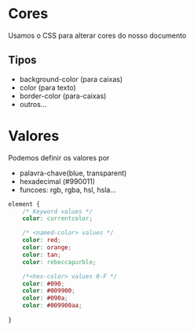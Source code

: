# Cores

Usamos o CSS para alterar cores do nosso documento

## Tipos

* background-color (para caixas)
* color (para texto)
* border-color (para-caixas)
* outros...

# Valores

Podemos definir os valores por

* palavra-chave(blue, transparent)
* hexadecimal (#990011)
* funcoes: rgb, rgba, hsl, hsla...

```css
element {
    /* Keyword values */
    color: currentcolor;

    /* <named-color> values */
    color: red;
    color: orange;
    color: tan;
    color: rebeccapurble;

    /*<hex-color> values 0-F */
    color: #090;
    color: #009900;
    color: #090a;
    color: #009900aa;
    
}